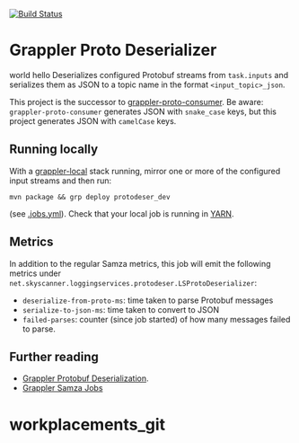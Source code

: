 [![Build Status](http://drone.eu-west-1.prod.aws.skyscanner.local/api/badges/logging-services/grappler-proto-deserializer/status.svg)](http://drone.eu-west-1.prod.aws.skyscanner.local/logging-services/grappler-proto-deserializer)
# Grappler Proto Deserializer
world hello
Deserializes configured Protobuf streams from `task.inputs` and serializes them 
as JSON to a topic name in the format `<input_topic>_json`.

This project is the successor to [grappler-proto-consumer](http://git.prod.skyscanner.local/logging-services/grappler-proto-consumer).
Be aware: `grappler-proto-consumer` generates JSON with `snake_case` keys, but
this project generates JSON with `camelCase` keys.

## Running locally

With a [grappler-local](http://git.prod.skyscanner.local/logging-services/grappler-local)
stack running, mirror one or more of the configured input streams and then run:

```
mvn package && grp deploy protodeser_dev
```

(see [.jobs.yml](.jobs.yml)). Check that your local job is running in
[YARN](http://yarnnm:8088/cluster).

## Metrics

In addition to the regular Samza metrics, this job will emit the following 
metrics under `net.skyscanner.loggingservices.protodeser.LSProtoDeserializer`:

* `deserialize-from-proto-ms`: time taken to parse Protobuf messages
* `serialize-to-json-ms`: time taken to convert to JSON 
* `failed-parses`: counter (since job started) of how many messages failed to parse.

## Further reading

* [Grappler Protobuf Deserialization](http://git.prod.skyscanner.local/logging-services/getting-started/blob/master/proto_deser.md).
* [Grappler Samza Jobs](http://git.prod.skyscanner.local/logging-services/getting-started/blob/master/samza_jobs.md)

# workplacements_git

